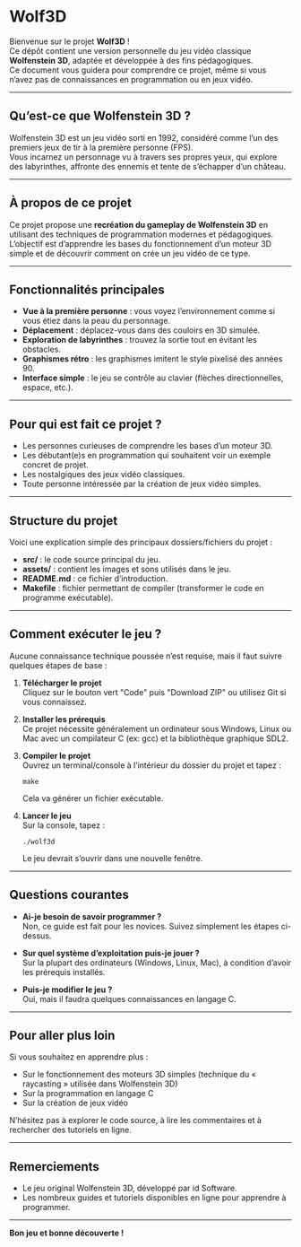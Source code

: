 # Wolf3D

Bienvenue sur le projet **Wolf3D** !  
Ce dépôt contient une version personnelle du jeu vidéo classique **Wolfenstein 3D**, adaptée et développée à des fins pédagogiques.  
Ce document vous guidera pour comprendre ce projet, même si vous n’avez pas de connaissances en programmation ou en jeux vidéo.

---

## Qu’est-ce que Wolfenstein 3D ?

Wolfenstein 3D est un jeu vidéo sorti en 1992, considéré comme l’un des premiers jeux de tir à la première personne (FPS).  
Vous incarnez un personnage vu à travers ses propres yeux, qui explore des labyrinthes, affronte des ennemis et tente de s’échapper d’un château.

---

## À propos de ce projet

Ce projet propose une **recréation du gameplay de Wolfenstein 3D** en utilisant des techniques de programmation modernes et pédagogiques.  
L’objectif est d’apprendre les bases du fonctionnement d’un moteur 3D simple et de découvrir comment on crée un jeu vidéo de ce type.

---

## Fonctionnalités principales

- **Vue à la première personne** : vous voyez l’environnement comme si vous étiez dans la peau du personnage.
- **Déplacement** : déplacez-vous dans des couloirs en 3D simulée.
- **Exploration de labyrinthes** : trouvez la sortie tout en évitant les obstacles.
- **Graphismes rétro** : les graphismes imitent le style pixelisé des années 90.
- **Interface simple** : le jeu se contrôle au clavier (flèches directionnelles, espace, etc.).

---

## Pour qui est fait ce projet ?

- Les personnes curieuses de comprendre les bases d’un moteur 3D.
- Les débutant(e)s en programmation qui souhaitent voir un exemple concret de projet.
- Les nostalgiques des jeux vidéo classiques.
- Toute personne intéressée par la création de jeux vidéo simples.

---

## Structure du projet

Voici une explication simple des principaux dossiers/fichiers du projet :

- **src/** : le code source principal du jeu.
- **assets/** : contient les images et sons utilisés dans le jeu.
- **README.md** : ce fichier d’introduction.
- **Makefile** : fichier permettant de compiler (transformer le code en programme exécutable).

---

## Comment exécuter le jeu ?

Aucune connaissance technique poussée n’est requise, mais il faut suivre quelques étapes de base :

1. **Télécharger le projet**  
   Cliquez sur le bouton vert "Code" puis "Download ZIP" ou utilisez Git si vous connaissez.

2. **Installer les prérequis**  
   Ce projet nécessite généralement un ordinateur sous Windows, Linux ou Mac avec un compilateur C (ex: gcc) et la bibliothèque graphique SDL2.

3. **Compiler le projet**  
   Ouvrez un terminal/console à l’intérieur du dossier du projet et tapez :
   ```
   make
   ```
   Cela va générer un fichier exécutable.

4. **Lancer le jeu**  
   Sur la console, tapez :
   ```
   ./wolf3d
   ```
   Le jeu devrait s’ouvrir dans une nouvelle fenêtre.

---

## Questions courantes

- **Ai-je besoin de savoir programmer ?**  
  Non, ce guide est fait pour les novices. Suivez simplement les étapes ci-dessus.

- **Sur quel système d’exploitation puis-je jouer ?**  
  Sur la plupart des ordinateurs (Windows, Linux, Mac), à condition d’avoir les prérequis installés.

- **Puis-je modifier le jeu ?**  
  Oui, mais il faudra quelques connaissances en langage C.

---

## Pour aller plus loin

Si vous souhaitez en apprendre plus :

- Sur le fonctionnement des moteurs 3D simples (technique du « raycasting » utilisée dans Wolfenstein 3D)
- Sur la programmation en langage C
- Sur la création de jeux vidéo

N’hésitez pas à explorer le code source, à lire les commentaires et à rechercher des tutoriels en ligne.

---

## Remerciements

- Le jeu original Wolfenstein 3D, développé par id Software.
- Les nombreux guides et tutoriels disponibles en ligne pour apprendre à programmer.

---

**Bon jeu et bonne découverte !**
